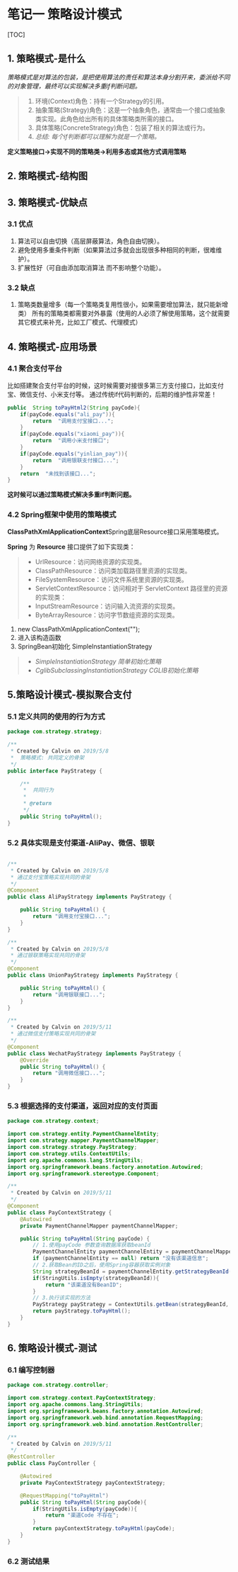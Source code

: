 # 笔记一 策略设计模式
[TOC]

## 1. 策略模式-是什么
*策略模式是对算法的包装，是把使用算法的责任和算法本身分割开来，委派给不同的对象管理，最终可以实现解决多重if判断问题。*

> 1. 环境(Context)角色：持有一个Strategy的引用。
> 2. 抽象策略(Strategy)角色：这是一个抽象角色，通常由一个接口或抽象类实现。此角色给出所有的具体策略类所需的接口。
> 3. 具体策略(ConcreteStrategy)角色：包装了相关的算法或行为。
> 4. *总结: 每个if判断都可以理解为就是一个策略。*

**定义策略接口->实现不同的策略类->利用多态或其他方式调用策略**

## 2. 策略模式-结构图


## 3. 策略模式-优缺点
### 3.1 优点
1. 算法可以自由切换（高层屏蔽算法，角色自由切换）。
2. 避免使用多重条件判断（如果算法过多就会出现很多种相同的判断，很难维护）。
3. 扩展性好（可自由添加取消算法 而不影响整个功能）。

### 3.2 缺点
1. 策略类数量增多（每一个策略类复用性很小，如果需要增加算法，就只能新增类）
所有的策略类都需要对外暴露（使用的人必须了解使用策略，这个就需要其它模式来补充，比如工厂模式、代理模式）


## 4. 策略模式-应用场景
### 4.1 聚合支付平台
比如搭建聚合支付平台的时候，这时候需要对接很多第三方支付接口，比如支付宝、微信支付、小米支付等。
通过传统if代码判断的，后期的维护性非常差！
```java
public  String toPayHtml2(String payCode){
    if(payCode.equals("ali_pay")){
        return  "调用支付宝接口...";
    }
    if(payCode.equals("xiaomi_pay")){
        return  "调用小米支付接口";
    }
    if(payCode.equals("yinlian_pay")){
        return  "调用银联支付接口...";
    }
    return  "未找到该接口...";
}
```
**这时候可以通过策略模式解决多重if判断问题。**


### 4.2 Spring框架中使用的策略模式

**ClassPathXmlApplicationContext**Spring底层Resource接口采用策略模式。

**Spring** 为 **Resource** 接口提供了如下实现类：
> - UrlResource：访问网络资源的实现类。
> - ClassPathResource：访问类加载路径里资源的实现类。
> - FileSystemResource：访问文件系统里资源的实现类。
> - ServletContextResource：访问相对于 ServletContext 路径里的资源的实现类：
> - InputStreamResource：访问输入流资源的实现类。
> - ByteArrayResource：访问字节数组资源的实现类。


1. new ClassPathXmlApplicationContext("");
2. 进入该构造函数
3. SpringBean初始化 SimpleInstantiationStrategy

> - *SimpleInstantiationStrategy  简单初始化策略*
> - *CglibSubclassingInstantiationStrategy CGLIB初始化策略*


## 5.策略设计模式-模拟聚合支付

### 5.1 定义共同的使用的行为方式
```java
package com.strategy.strategy;

/**
 * Created by Calvin on 2019/5/8
 *  策略模式: 共同定义的骨架
 */
public interface PayStrategy {

    /**
     *  共同行为
     *
     * @return
     */
    public String toPayHtml();
}
```

### 5.2 具体实现是支付渠道-AliPay、微信、银联
```java

/**
 * Created by Calvin on 2019/5/8
 * 通过支付宝策略实现共同的骨架
 */
@Component
public class AliPayStrategy implements PayStrategy {

    public String toPayHtml() {
        return "调用支付宝接口...";
    }
}

/**
 * Created by Calvin on 2019/5/8
 * 通过银联策略实现共同的骨架
 */
@Component
public class UnionPayStrategy implements PayStrategy {

    public String toPayHtml() {
        return "调用银联接口...";
    }
}

/**
 * Created by Calvin on 2019/5/11
 * 通过微信支付策略实现共同的骨架
 */
@Component
public class WechatPayStrategy implements PayStrategy {
    @Override
    public String toPayHtml() {
        return "调用微信接口...";
    }
}
```

### 5.3 根据选择的支付渠道，返回对应的支付页面
```java
package com.strategy.context;

import com.strategy.entity.PaymentChannelEntity;
import com.strategy.mapper.PaymentChannelMapper;
import com.strategy.strategy.PayStrategy;
import com.strategy.utils.ContextUtils;
import org.apache.commons.lang.StringUtils;
import org.springframework.beans.factory.annotation.Autowired;
import org.springframework.stereotype.Component;

/**
 * Created by Calvin on 2019/5/11
 */
@Component
public class PayContextStrategy {
    @Autowired
    private PaymentChannelMapper paymentChannelMapper;

    public String toPayHtml(String payCode) {
        // 1.使用payCode 参数查询数据库获取beanId
        PaymentChannelEntity paymentChannelEntity = paymentChannelMapper.getPaymentChannel(payCode);
        if (paymentChannelEntity == null) return "没有该渠道信息";
        // 2.获取Bean的ID之后，使用Spring容器获取实例对象
        String strategyBeanId = paymentChannelEntity.getStrategyBeanId();
        if(StringUtils.isEmpty(strategyBeanId)){
            return "该渠道没有BeanID";
        }
        // 3.执行该实现的方法
        PayStrategy payStrategy = ContextUtils.getBean(strategyBeanId, PayStrategy.class);
        return payStrategy.toPayHtml();
    }
}
```

## 6. 策略设计模式-测试
### 6.1 编写控制器
```java
package com.strategy.controller;

import com.strategy.context.PayContextStrategy;
import org.apache.commons.lang.StringUtils;
import org.springframework.beans.factory.annotation.Autowired;
import org.springframework.web.bind.annotation.RequestMapping;
import org.springframework.web.bind.annotation.RestController;

/**
 * Created by Calvin on 2019/5/11
 */
@RestController
public class PayController {

    @Autowired
    private PayContextStrategy payContextStrategy;

    @RequestMapping("toPayHtml")
    public String toPayHtml(String payCode){
        if(StringUtils.isEmpty(payCode)){
            return "渠道Code 不存在";
        }
        return payContextStrategy.toPayHtml(payCode);
    }
}
```

### 6.2 测试结果